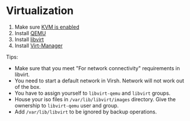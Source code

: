 # Virtualization

1. Make sure [KVM is enabled](https://wiki.archlinux.org/title/QEMU#Enabling_KVM)
2. Install [QEMU](https://wiki.archlinux.org/title/QEMU#Installation)
3. Install [libvirt](https://wiki.archlinux.org/title/libvirt#Installation)
4. Install [Virt-Manager](https://wiki.archlinux.org/title/Virt-manager#Installation)

Tips:
- Make sure that you meet "For network connectivity" requirements in libvirt.
- You need to start a default network in Virsh. Network will not work out of the box.
- You have to assign yourself to `libvirt-qemu` and `libvirt` groups.
- House your iso files in `/var/lib/libvirt/images` directory. Give the ownership to `libvirt-qemu` user and group.
- Add `/var/lib/libvirt` to be ignored by backup operations.
